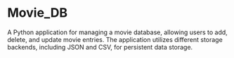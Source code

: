 # Movie_DB
A Python application for managing a movie database, allowing users to add, delete, and update movie entries. The application utilizes different storage backends, including JSON and CSV, for persistent data storage.
